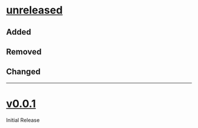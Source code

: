 # [unreleased](https://github.com/tingerrr/subpar/releases/tags/)
## Added

## Removed

## Changed

---

# [v0.0.1](https://github.com/tingerrr/subpar/releases/tags/v0.0.1)
Initial Release
